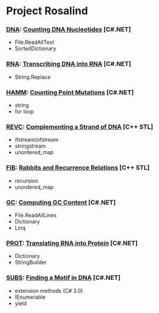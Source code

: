 # Project Rosalind
### [DNA](DNA): [Counting DNA Nucleotides](http://rosalind.info/problems/dna/) [C#.NET]
* File.ReadAllText
* SortedDictionary
### [RNA](RNA): [Transcribing DNA into RNA](http://rosalind.info/problems/rna/) [C#.NET]
* String.Replace
### [HAMM](HAMM): [Counting Point Mutations](http://rosalind.info/problems/hamm/) [C#.NET]
* string
* for loop
### [REVC](REVC): [Complementing a Strand of DNA](http://rosalind.info/problems/revc/) [C++ STL]
* ifstream/ofstream
* stringstream
* unordered_map
### [FIB](FIB): [Rabbits and Recurrence Relations](http://rosalind.info/problems/fib/) [C++ STL]
* recursion
* unordered_map
### [GC](GC): [Computing GC Content](http://rosalind.info/problems/gc/) [C#.NET]
* File.ReadAllLines
* Dictionary
* Linq
### [PROT](PROT): [Translating RNA into Protein](http://rosalind.info/problems/prot/) [C#.NET]
* Dictionary
* StringBuilder
### [SUBS](SUBS): [Finding a Motif in DNA](http://rosalind.info/problems/subs/) [C#.NET]
* extension methods (C# 3.0)
* IEnumerable
* yield
